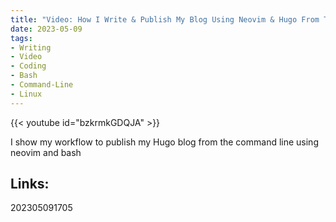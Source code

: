 ```yaml
---
title: "Video: How I Write & Publish My Blog Using Neovim & Hugo From The Command Line"
date: 2023-05-09
tags:
- Writing
- Video
- Coding
- Bash
- Command-Line
- Linux
---
```


{{< youtube id="bzkrmkGDQJA" >}}

I show my workflow to publish my Hugo blog from the command line using neovim and bash

## Links:

202305091705
